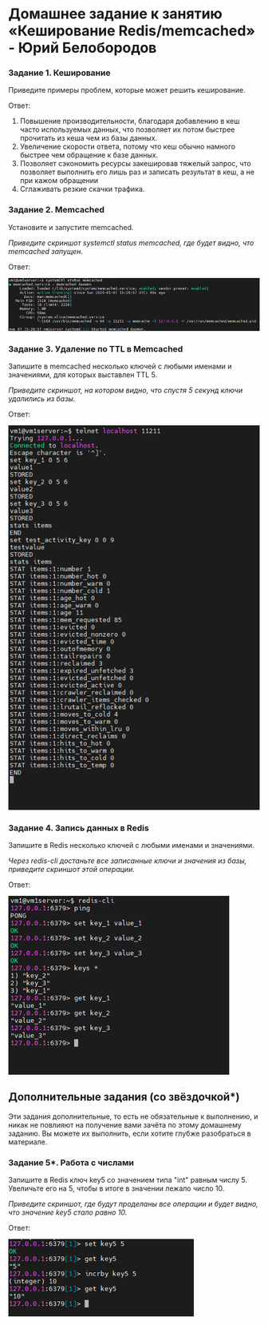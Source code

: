# Домашнее задание к занятию «Кеширование Redis/memcached» - Юрий Белобородов

### Задание 1. Кеширование 

Приведите примеры проблем, которые может решить кеширование. 

Ответ:

1. Повышение производительности, благодаря добавлению в кеш часто используемых данных, что позволяет их потом быстрее прочитать из кеша чем из базы данных.
2. Увеличение скорости ответа, потому что кеш обычно намного быстрее чем обращение к базе данных.
3. Позволяет сэкономить ресурсы закешировав тяжелый запрос, что позволяет выполнить его лишь раз и записать результат в кеш, а не при кажом обращении
4. Сглаживать резкие скачки трафика.


### Задание 2. Memcached

Установите и запустите memcached.

*Приведите скриншот systemctl status memcached, где будет видно, что memcached запущен.*

Ответ:

![2-1_memcached_started.png](https://github.com/Zikin18/SYS-25_11.02/blob/master/2-1_memcached_started.png)


### Задание 3. Удаление по TTL в Memcached

Запишите в memcached несколько ключей с любыми именами и значениями, для которых выставлен TTL 5. 

*Приведите скриншот, на котором видно, что спустя 5 секунд ключи удалились из базы.*

Ответ:

![3-1_test_expire.png](https://github.com/Zikin18/SYS-25_11.02/blob/master/3-1_test_expire.png)


### Задание 4. Запись данных в Redis

Запишите в Redis несколько ключей с любыми именами и значениями. 

*Через redis-cli достаньте все записанные ключи и значения из базы, приведите скриншот этой операции.*

Ответ:

![4-1_redis.png](https://github.com/Zikin18/SYS-25_11.02/blob/master/4-1_redis.png)


## Дополнительные задания (со звёздочкой*)
Эти задания дополнительные, то есть не обязательные к выполнению, и никак не повлияют на получение вами зачёта по этому домашнему заданию. Вы можете их выполнить, если хотите глубже разобраться в материале.

### Задание 5*. Работа с числами 

Запишите в Redis ключ key5 со значением типа "int" равным числу 5. Увеличьте его на 5, чтобы в итоге в значении лежало число 10.  

*Приведите скриншот, где будут проделаны все операции и будет видно, что значение key5 стало равно 10.*

Ответ:

![5-1_integer.png](https://github.com/Zikin18/SYS-25_11.02/blob/master/5-1_integer.png)
